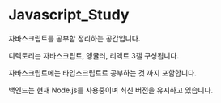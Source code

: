 # Javascript_Study

자바스크립트를 공부함 정리하는 공간입니다.

디렉토리는 자바스크립트, 앵귤러, 리액트 3갤 구성됩니다.

자바스크립트에는 타입스크립트르 공부하는 것 까지 포함합니다.

백엔드는 현재 Node.js를 사용중이며 최신 버전을 유지하고 있습니다.
